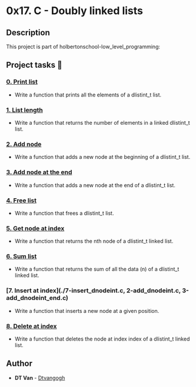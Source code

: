 # 0x17. C - Doubly linked lists
## Description
This project is part of holbertonschool-low_level_programming:
## Project tasks :wrench:
### [0. Print list](./0-print_dlistint.c)
* Write a function that prints all the elements of a dlistint_t list.
### [1. List length](./1-dlistint_len.c)
* Write a function that returns the number of elements in a linked dlistint_t list.
### [2. Add node](./2-add_dnodeint.c)
* Write a function that adds a new node at the beginning of a dlistint_t list.
### [3. Add node at the end](./3-add_dnodeint_end.c)
* Write a function that adds a new node at the end of a dlistint_t list.
### [4. Free list](./4-free_dlistint.c)
* Write a function that frees a dlistint_t list.
### [5. Get node at index](./5-get_dnodeint.c)
* Write a function that returns the nth node of a dlistint_t linked list.
### [6. Sum list](./6-sum_dlistint.c)
* Write a function that returns the sum of all the data (n) of a dlistint_t linked list.
### [7. Insert at index](./7-insert_dnodeint.c, 2-add_dnodeint.c, 3-add_dnodeint_end.c)
* Write a function that inserts a new node at a given position.
### [8. Delete at index](./8-delete_dnodeint.c)
* Write a function that deletes the node at index index of a dlistint_t linked list.
## Author
* **DT Van** - [Dtvangogh](https://github.com/dtvangogh)
